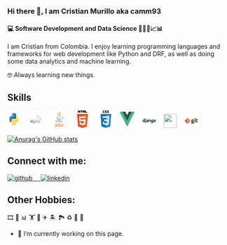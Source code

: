 ### Hi there 👋, I am Cristian Murillo aka camm93
#### 💻 Software Development and Data Science 👨🏽‍💻📈📊

I am Cristian from Colombia. I enjoy learning programming languages and frameworks for web development like Python and DRF, as well as doing some data analytics and machine learning.

🤓 Always learning new things.

## Skills
<img height="40" width="30" src="https://raw.githubusercontent.com/github/explore/80688e429a7d4ef2fca1e82350fe8e3517d3494d/topics/python/python.png" />&emsp;</img> <img height="40" width="35" src="https://raw.githubusercontent.com/github/explore/80688e429a7d4ef2fca1e82350fe8e3517d3494d/topics/mysql/mysql.png" />&emsp;</img> <img height="40" width="35" src="https://raw.githubusercontent.com/github/explore/80688e429a7d4ef2fca1e82350fe8e3517d3494d/topics/java/java.png" />&emsp;</img> <img height="40" width="35" src="https://raw.githubusercontent.com/github/explore/80688e429a7d4ef2fca1e82350fe8e3517d3494d/topics/html/html.png" >&emsp;</img> <img height="40" width="35" src="https://raw.githubusercontent.com/github/explore/80688e429a7d4ef2fca1e82350fe8e3517d3494d/topics/css/css.png" >&emsp;</img><img height="40" width="35" src="https://raw.githubusercontent.com/github/explore/80688e429a7d4ef2fca1e82350fe8e3517d3494d/topics/vue/vue.png" />&emsp;</img> <img height="32" width="30" src="https://raw.githubusercontent.com/github/explore/80688e429a7d4ef2fca1e82350fe8e3517d3494d/topics/django/django.png" />&emsp;</img> <img height="32" width="30" src="https://media-exp1.licdn.com/dms/image/C560BAQG4xGO7GA7ExA/company-logo_200_200/0/1625156273146?e=1651104000&v=beta&t=f9vsl5v48EzI3uXXR27anAvr7VWiCCkdzGznVkP2h9U" >&emsp;</img> <img height="32" width="30" src="https://raw.githubusercontent.com/github/explore/80688e429a7d4ef2fca1e82350fe8e3517d3494d/topics/git/git.png" >

[![Anurag's GitHub stats](https://github-readme-stats.vercel.app/api?username=camm93)](https://github.com/anuraghazra/github-readme-stats)

## Connect with me:
<a href="https://github.com/camm93" target="_blank"><img src='https://cdn.jsdelivr.net/npm/simple-icons@3.0.1/icons/github.svg' alt='github' height='40'>&emsp;</img> </a> <a href="https://www.linkedin.com/in/cristianmurillom" target="_blank" ><img src='https://camo.githubusercontent.com/d659d2bac00c01b42bffbae84bdc121e828b8fecd5b4949ffa2575f5d9e4a371/68747470733a2f2f63646e2e6a7364656c6976722e6e65742f6e706d2f73696d706c652d69636f6e734076332f69636f6e732f6c696e6b6564696e2e737667' alt='linkedin' height='40'></img> </a>


## Other Hobbies:
🎞 📕 📊 🏋 🎵 ✈ 🏝 🏞 ♻ 🍜 🌲

- 🔭 I’m currently working on this page. 
